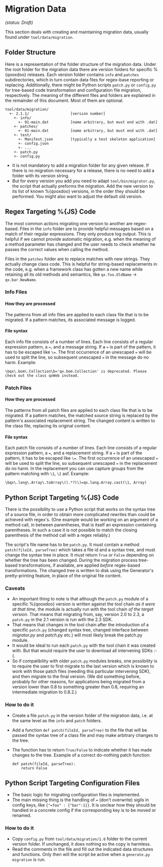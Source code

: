 Migration Data
==============

*(status: Draft)*

This section deals with creating and maintaining migration data, usually found under `tool/data/migration`.

Folder Structure
----------------

Here is a representation of the folder structure of the migration data. Under the root folder for the migration data there are version folders for specific %{qooxdoo} releases. Each version folder contains `info` and `patches` subdirectories, which in turn contain data files for regex-base reporting or replacing. Additionally, there might be Python scripts `patch.py` or `config.py` for tree-based code transformation and configuration file migration, respectively. The meaning of the different files and folders are explained in the remainder of this document. Most of them are optional.

``` {.sourceCode .text}
tool/data/migration/
  +- 2.1.1/                   [version number]
    +- info/
      +- 01-main.dat          [name arbitrary, but must end with .dat]
    +- patches/
      +- 01-main.dat          [name arbitrary, but must end with .dat]
    +- test/
      +- Manifest.json        [typically a test skeleton application]
      +- config.json
      +- ...
    +- patch.py
    +- config.py
```

-   It is not mandatory to add a migration folder for any given release. If there is no migration necessary for a release, there is no need to add a folder with its version string.
-   But for every version you add you need to adapt `tool/bin/migrator.py`, the script that actually preforms the migration. Add the new version to its list of known %{qooxdoo} versions, in the order they should be performed. You might also want to adjust the default old version.

Regex Targeting %{JS} Code
--------------------------

The most common actions migrating one version to another are regex-based. Files in the `info` folder are to provide helpful messages based on a match of their regular expressions. They only produce log output. This is helpful if we cannot provide automatic migration, e.g. when the meaning of a method parameter has changed and the user needs to check whether he passes the correct values when calling the method.

Files in the `patches` folder are to replace matches with new strings. They actually change class code. This is helpful for string-based replacements in the code, e.g. when a framework class has gotten a new name while retaining all its old methods and semantics, like `qx.foo.OldName` -\> `qx.bar.NewName`.

### Info Files

#### How they are processed

The patterns from all info files are applied to each class file that is to be migrated. If a pattern matches, its associated message is logged.

#### File syntax

Each info file consists of a number of lines. Each line consists of a regular expression pattern, a `=`, and a message string. If a `=` is part of the pattern, it has to be escaped like `\=`. The first occurrence of an unescaped `=` will be used to split the line, so subsequent unescaped `=` in the message do no harm. Example:

    \bqx\.bom\.Collection\b='qx.bom.Collection' is deprecated. Please check out the class qxWeb instead.

### Patch Files

#### How they are processed

The patterns from all patch files are applied to each class file that is to be migrated. If a pattern matches, the matched source string is replaced by the pattern's associated replacement string. The changed content is written to the class file, replacing its original content.

#### File syntax

Each patch file consists of a number of lines. Each line consists of a regular expression pattern, a `=`, and a replacement string. If a `=` is part of the pattern, it has to be escaped like `\=`. The first occurrence of an unescaped `=` will be used to split the line, so subsequent unescaped `=` in the replacement do no harm. In the replacement you can use capture groups from the pattern matching with `\1`, `\2` asf. Example:

    \bqx\.lang\.Array\.toArray\((.*?)\)=qx.lang.Array.cast(\1, Array)

Python Script Targeting %{JS} Code
----------------------------------

There is the possibility to use a Python script that works on the syntax tree of a source file, in order to obtain more complicated rewrites than could be achieved with regex's. (One example would be working on an argument of a method call, in between parentheses, that is itself an expression containing parentheses. In such a case it is not possible to match the closing parenthesis of the method call with a regex reliably.)

The script's file name has to be `patch.py`. It must contain a method `patch(fileId, parseTree)` which takes a file id and a syntax tree, and must change the syntax tree in place. It must return `True` or `False` depending on whether the tree has been changed. During the migration process tree-based transformations, if available, are applied *before* regex-based transformations. The changed tree is written to disk using the Generator's pretty-printing feature, in place of the original file content.

### Caveats

-   An important thing to note is that although the `patch.py` module of a specific %{qooxdoo} version is written against the tool chain *as it were at that time*, the module is actually run with the tool chain *of the target version*. That means that migrating from, say, version 2.0 to 2.3, a `patch.py` in the 2.1 version is run with the 2.3 SDK.
-   That means that changes in the tool chain after the introduction of a specific `patch.py` (changed syntax tree, changed interface between *migrator.py* and *patch.py* etc.) will most likely break the patch.py module.
-   It would be ideal to run each `patch.py` with the tool chain it was created with. But that would require the user to download all intervening SDKs :-(.
-   So if compatibility with older `patch.py` modules breaks, one possibility is to require the user to first migrate to the last version which is known to work with those patch files (needing this particular intervening SDK), and then migrate to the final version. (We did something before, probably for other reasons, for applications being migrated from a version lower than 0.8 to something greater than 0.8, requiring an intermediate migration to 0.8.2.)

### How to do it

-   Create a file `patch.py` in the version folder of the migration data, i.e. at the same level as the `info` and `patch` folders.
-   Add a function `def patch(fileId, parseTree)` to the file that will be passed the syntax tree of a class file and may make arbitrary changes to the tree.
-   The function has to return `True/False` to indicate whether it has made changes to the tree. Example of a correct do-nothing patch function:

    ``` {.sourceCode .python}
    def patch(fileId, parseTree):
        return False
    ```

Python Script Targeting Configuration Files
-------------------------------------------

-   The basic logic for migrating configuration files is implemented.
-   The main missing thing is the handling of `=` (don't overwrite) sigils in config keys, like `{"=foo" : {"bar":1}}`. It is unclear how they should be handled in a concrete config if the corresponding key is to be moved or renamed.

### How to do it

-   Copy `config.py` from `tool/data/migration/1.6` folder to the current version folder. If unchanged, it does nothing so the copy is harmless.
-   Read the comments in the file and fill out the indicated data structures and functions. Only then will the script be active when a `generate.py migration` is run.

